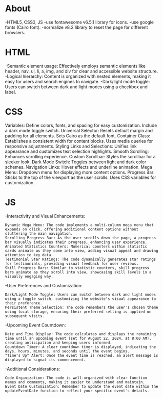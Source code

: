 About
=====
-HTML5, CSS3, JS
-use fontawesome v6.5.1 library for icons.
-use google fonts (Cairo font).
-normalize v8.2 library to reset the page for different browsers.

HTML
=====
-Semantic element usage:
    Effectively employs semantic elements like header, nav, ul, li, a, img, and div for clear and accessible website structure.
-Logical hierarchy: 
    Content is organized with nested elements, making it easy for users and search engines to navigate.
-Dark/light mode toggle: 
    Users can switch between dark and light modes using a checkbox and label.

CSS
=====

Variables:
    Define colors, fonts, and spacing for easy customization.
    Include a dark mode toggle switch.
Universal Selector:
    Resets default margin and padding for all elements.
    Sets Cairo as the default font.
Container Class:
    Establishes a consistent width for content blocks.
    Uses media queries for responsive adjustments.
Styling Links and Selections:
    Unifies link appearance and customizes text selection highlights.
Smooth Scrolling:
    Enhances scrolling experience.
Custom Scrollbar:
    Styles the scrollbar for a sleeker look.
Dark Mode Switch:
    Toggles between light and dark color schemes.
Navigation Links:
    Hover effects and underline animation.
Mega Menu:
    Dropdown menu for displaying more content options.
Progress Bar:
    Sticks to the top of the viewport as the user scrolls.
    Uses CSS variables for customization.


JS
=====

-Interactivity and Visual Enhancements:

    Dynamic Mega Menu: The code implements a multi-column mega menu that expands on click, offering additional content options without cluttering the main navigation.
    Scrolling Progress Bar: As the user scrolls down the page, a progress bar visually indicates their progress, enhancing user experience.
    Animated Statistics Counters: Numerical counters within statistic cards animate as they come into view, adding visual appeal and drawing attention to key data.
    Testimonial Star Ratings: The code dynamically generates star ratings for testimonials, providing visual feedback for user reviews.
    Skill Progress Bars: Similar to statistic counters, skill progress bars animate as they scroll into view, showcasing skill levels in a visually engaging way.

-User Preferences and Customization:

    Dark/Light Mode Toggle: Users can switch between dark and light modes using a toggle switch, customizing the website's visual appearance to their preference.
    Persistent Theme Selection: The code remembers the user's chosen theme using local storage, ensuring their preferred setting is applied on subsequent visits.

-Upcoming Event Countdown:

    Date and Time Display: The code calculates and displays the remaining time until an upcoming event (set for August 22, 2024, at 8:00 AM), creating anticipation and keeping users informed.
    Countdown Timer: A clear countdown timer is displayed, indicating the days, hours, minutes, and seconds until the event begins.
    "Time's Up" Alert: Once the event time is reached, an alert message is displayed to signal its commencement.

-Additional Considerations:

    Code Organization: The code is well-organized with clear function names and comments, making it easier to understand and maintain.
    Event Date Customization: Remember to update the event date within the updateEventDate function to reflect your specific event's details.